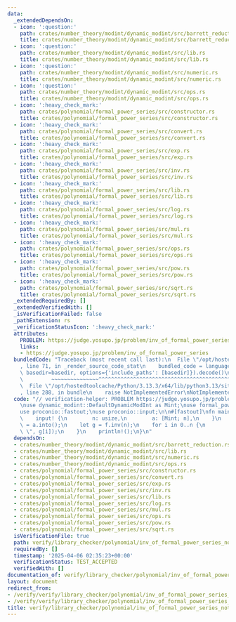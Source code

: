 ```yaml
---
data:
  _extendedDependsOn:
  - icon: ':question:'
    path: crates/number_theory/modint/dynamic_modint/src/barrett_reduction.rs
    title: crates/number_theory/modint/dynamic_modint/src/barrett_reduction.rs
  - icon: ':question:'
    path: crates/number_theory/modint/dynamic_modint/src/lib.rs
    title: crates/number_theory/modint/dynamic_modint/src/lib.rs
  - icon: ':question:'
    path: crates/number_theory/modint/dynamic_modint/src/numeric.rs
    title: crates/number_theory/modint/dynamic_modint/src/numeric.rs
  - icon: ':question:'
    path: crates/number_theory/modint/dynamic_modint/src/ops.rs
    title: crates/number_theory/modint/dynamic_modint/src/ops.rs
  - icon: ':heavy_check_mark:'
    path: crates/polynomial/formal_power_series/src/constructor.rs
    title: crates/polynomial/formal_power_series/src/constructor.rs
  - icon: ':heavy_check_mark:'
    path: crates/polynomial/formal_power_series/src/convert.rs
    title: crates/polynomial/formal_power_series/src/convert.rs
  - icon: ':heavy_check_mark:'
    path: crates/polynomial/formal_power_series/src/exp.rs
    title: crates/polynomial/formal_power_series/src/exp.rs
  - icon: ':heavy_check_mark:'
    path: crates/polynomial/formal_power_series/src/inv.rs
    title: crates/polynomial/formal_power_series/src/inv.rs
  - icon: ':heavy_check_mark:'
    path: crates/polynomial/formal_power_series/src/lib.rs
    title: crates/polynomial/formal_power_series/src/lib.rs
  - icon: ':heavy_check_mark:'
    path: crates/polynomial/formal_power_series/src/log.rs
    title: crates/polynomial/formal_power_series/src/log.rs
  - icon: ':heavy_check_mark:'
    path: crates/polynomial/formal_power_series/src/mul.rs
    title: crates/polynomial/formal_power_series/src/mul.rs
  - icon: ':heavy_check_mark:'
    path: crates/polynomial/formal_power_series/src/ops.rs
    title: crates/polynomial/formal_power_series/src/ops.rs
  - icon: ':heavy_check_mark:'
    path: crates/polynomial/formal_power_series/src/pow.rs
    title: crates/polynomial/formal_power_series/src/pow.rs
  - icon: ':heavy_check_mark:'
    path: crates/polynomial/formal_power_series/src/sqrt.rs
    title: crates/polynomial/formal_power_series/src/sqrt.rs
  _extendedRequiredBy: []
  _extendedVerifiedWith: []
  _isVerificationFailed: false
  _pathExtension: rs
  _verificationStatusIcon: ':heavy_check_mark:'
  attributes:
    PROBLEM: https://judge.yosupo.jp/problem/inv_of_formal_power_series
    links:
    - https://judge.yosupo.jp/problem/inv_of_formal_power_series
  bundledCode: "Traceback (most recent call last):\n  File \"/opt/hostedtoolcache/Python/3.13.3/x64/lib/python3.13/site-packages/onlinejudge_verify/documentation/build.py\"\
    , line 71, in _render_source_code_stat\n    bundled_code = language.bundle(stat.path,\
    \ basedir=basedir, options={'include_paths': [basedir]}).decode()\n          \
    \         ~~~~~~~~~~~~~~~^^^^^^^^^^^^^^^^^^^^^^^^^^^^^^^^^^^^^^^^^^^^^^^^^^^^^^^^^^^^^^^^^^\n\
    \  File \"/opt/hostedtoolcache/Python/3.13.3/x64/lib/python3.13/site-packages/onlinejudge_verify/languages/rust.py\"\
    , line 288, in bundle\n    raise NotImplementedError\nNotImplementedError\n"
  code: "// verification-helper: PROBLEM https://judge.yosupo.jp/problem/inv_of_formal_power_series\n\
    \nuse dynamic_modint::DefaultDynamicModInt as Mint;\nuse formal_power_series::FormalPowerSeries;\n\
    use proconio::fastout;\nuse proconio::input;\n\n#[fastout]\nfn main() {\n    Mint::set_modulus(998_244_353);\n\
    \    input! {\n        n: usize,\n        a: [Mint; n],\n    }\n    let f: FormalPowerSeries<Mint>\
    \ = a.into();\n    let g = f.inv(n);\n    for i in 0..n {\n        print!(\"{}\
    \ \", g[i]);\n    }\n    println!();\n}\n"
  dependsOn:
  - crates/number_theory/modint/dynamic_modint/src/barrett_reduction.rs
  - crates/number_theory/modint/dynamic_modint/src/lib.rs
  - crates/number_theory/modint/dynamic_modint/src/numeric.rs
  - crates/number_theory/modint/dynamic_modint/src/ops.rs
  - crates/polynomial/formal_power_series/src/constructor.rs
  - crates/polynomial/formal_power_series/src/convert.rs
  - crates/polynomial/formal_power_series/src/exp.rs
  - crates/polynomial/formal_power_series/src/inv.rs
  - crates/polynomial/formal_power_series/src/lib.rs
  - crates/polynomial/formal_power_series/src/log.rs
  - crates/polynomial/formal_power_series/src/mul.rs
  - crates/polynomial/formal_power_series/src/ops.rs
  - crates/polynomial/formal_power_series/src/pow.rs
  - crates/polynomial/formal_power_series/src/sqrt.rs
  isVerificationFile: true
  path: verify/library_checker/polynomial/inv_of_formal_power_series_not_ntt_friendly/src/main.rs
  requiredBy: []
  timestamp: '2025-04-06 02:35:23+00:00'
  verificationStatus: TEST_ACCEPTED
  verifiedWith: []
documentation_of: verify/library_checker/polynomial/inv_of_formal_power_series_not_ntt_friendly/src/main.rs
layout: document
redirect_from:
- /verify/verify/library_checker/polynomial/inv_of_formal_power_series_not_ntt_friendly/src/main.rs
- /verify/verify/library_checker/polynomial/inv_of_formal_power_series_not_ntt_friendly/src/main.rs.html
title: verify/library_checker/polynomial/inv_of_formal_power_series_not_ntt_friendly/src/main.rs
---
```

